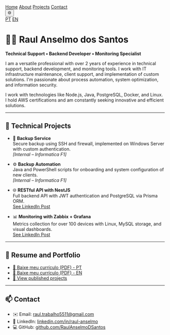 <nav class="navbar">
  <a href="/RaulAnselmoPortfolio/en/">Home</a>
  <a href="/RaulAnselmoPortfolio/en/about">About</a>
  <a href="/RaulAnselmoPortfolio/en/projects">Projects</a>
  <a href="/RaulAnselmoPortfolio/en/contact">Contact</a>

  <div class="lang-switcher">
    <button title="Selecionar idioma">🌐</button>
    <div class="lang-menu">
      <a href="/RaulAnselmoPortfolio/pt/">PT</a>
      <a href="/RaulAnselmoPortfolio/en/">EN</a>
    </div>
  </div>
</nav>

# 👨‍💻 Raul Anselmo dos Santos

**Technical Support • Backend Developer • Monitoring Specialist**

I am a versatile professional with over 2 years of experience in technical support, backend development, and monitoring tools. I work with IT infrastructure maintenance, client support, and implementation of custom solutions. I'm passionate about process automation, system optimization, and information security.

I work with technologies like Node.js, Java, PostgreSQL, Docker, and Linux. I hold AWS certifications and am constantly seeking innovative and efficient solutions.

---

## 🧠 Technical Projects

- 🔐 **Backup Service**  
  Secure backup using SSH and firewall, implemented on Windows Server with custom authentication.  
  *[Internal – Informatica F1]*

- ⚙️ **Backup Automation**  
  Java and PowerShell scripts for onboarding and system configuration of new clients.  
  *[Internal – Informatica F1]*

- 🌐 **RESTful API with NestJS**  
  Full backend API with JWT authentication and PostgreSQL via Prisma ORM.  
  [See LinkedIn Post](https://www.linkedin.com/posts/raul-anselmo_nestjs-typescript-prismaorm-activity-7279853019762954240-xbKx)

- 📊 **Monitoring with Zabbix + Grafana**  
  Metrics collection for over 100 devices with Linux, MySQL storage, and visual dashboards.  
  [See LinkedIn Post](https://www.linkedin.com/posts/raul-anselmo_monitoring-it-infrastructure-activity-7266947916311769088-vyVb)

---

## 📄 Resume and Portfolio

- [📄 Baixe meu currículo (PDF) - PT](assets/curriculos/RESUME-PT.pdf)  
- [📄 Baixe meu currículo (PDF) - EN](assets/curriculos/RESUME-EN.pdf)
- [🔗 View published projects](https://raulanselmodsantos.github.io/RaulAnselmoPortfolio/projects)

---

## 📫 Contact

- ✉️ Email: [raul.trabalho5511@gmail.com](mailto:raul.trabalho5511@gmail.com)
- 💼 LinkedIn: [linkedin.com/in/raul-anselmo](https://www.linkedin.com/in/raul-anselmo)
- 💻 GitHub: [github.com/RaulAnselmoDSantos](https://github.com/RaulAnselmoDSantos)
